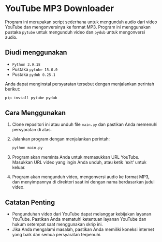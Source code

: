 # YouTube MP3 Downloader

Program ini merupakan script sederhana untuk mengunduh audio dari video YouTube dan mengonversinya ke format MP3. Program ini menggunakan pustaka `pytube` untuk mengunduh video dan `pydub` untuk mengonversi audio.

## Diudi menggunakan
- `Python 3.9.18`
- Pustaka `pytube 15.0.0` 
- Pustaka `pydub 0.25.1`

Anda dapat menginstal persyaratan tersebut dengan menjalankan perintah berikut:

```bash
pip install pytube pydub
```

## Cara Menggunakan

1. Clone repositori ini atau unduh file `main.py` dan pastikan Anda memenuhi persyaratan di atas.
2. Jalankan program dengan menjalankan perintah:

    ```bash
    python main.py
    ```

3. Program akan meminta Anda untuk memasukkan URL YouTube. Masukkan URL video yang ingin Anda unduh, atau ketik 'exit' untuk keluar.

4. Program akan mengunduh video, mengonversi audio ke format MP3, dan menyimpannya di direktori saat ini dengan nama berdasarkan judul video.

## Catatan Penting
- Pengunduhan video dari YouTube dapat melanggar kebijakan layanan YouTube. Pastikan Anda mematuhi ketentuan layanan YouTube dan hukum setempat saat menggunakan skrip ini.
- Jika Anda mengalami masalah, pastikan Anda memiliki koneksi internet yang baik dan semua persyaratan terpenuhi.